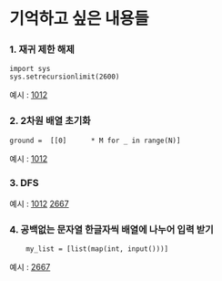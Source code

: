 # 기억하고 싶은 내용들

### 1. 재귀 제한 해제

    import sys    
    sys.setrecursionlimit(2600)

예시 : [1012](https://www.acmicpc.net/problem/1012)

### 2. 2차원 배열 초기화
  
    ground =  [[0]      * M for _ in range(N)]

예시 : [1012](https://www.acmicpc.net/problem/1012)

### 3. DFS
예시 : [1012](https://www.acmicpc.net/problem/1012)
[2667](https://www.acmicpc.net/problem/1012)

### 4. 공백없는 문자열 한글자씩 배열에 나누어 입력 받기
        my_list = [list(map(int, input()))]
예시 : [2667](https://www.acmicpc.net/problem/1012)
